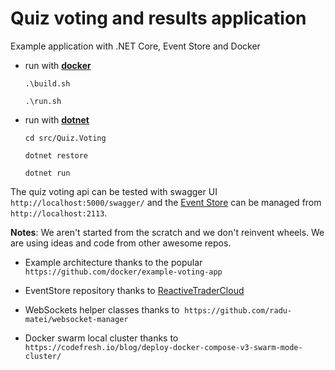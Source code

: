 # Quiz voting and results application
Example application with .NET Core, Event Store and Docker

* run with [**docker**](https://www.docker.com/products/docker)
  
  ``.\build.sh``
  
  ``.\run.sh``
    
  
* run with [**dotnet**](https://github.com/dotnet/core/blob/master/release-notes/rc4-download.md)
  
  ``cd src/Quiz.Voting``
  
  ``dotnet restore``
  
  ``dotnet run``


The quiz voting api can be tested with swagger UI ``http://localhost:5000/swagger/`` and the [Event Store](https://geteventstore.com/) can be managed from ``http://localhost:2113``.


**Notes**: We aren't started from the scratch and we don't reinvent wheels. We are using ideas and code from other awesome repos.

* Example architecture thanks to the popular   
  ``https://github.com/docker/example-voting-app``

* EventStore repository thanks to [ReactiveTraderCloud](https://github.com/AdaptiveConsulting/ReactiveTraderCloud)

* WebSockets helper classes thanks to 
  ``https://github.com/radu-matei/websocket-manager``

* Docker swarm local cluster thanks to   
  ``https://codefresh.io/blog/deploy-docker-compose-v3-swarm-mode-cluster/``
  
